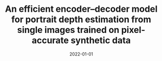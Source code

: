 ---
title: "An efficient encoder–decoder model for portrait depth estimation from single images trained on pixel-accurate synthetic data"
collection: publications
permalink: /publication/2021_NN_FK
date: 2022-01-01
venue: 'Elsevier Neural Network'
paperurl: 'https://www.sciencedirect.com/science/article/pii/S0893608021002707/pdfft?md5=8f7da6a64d80d79037f78a013c094c87&pid=1-s2.0-S0893608021002707-main.pdf'
link: 'https://doi.org/10.1016/j.neunet.2021.07.007'
github: 'https://github.com/khan9048/Facial_depth_estimation'
citation: 'Khan, F., Hussain, S., Basak, S., Lemley, J., & Corcoran, P. (2021). An efficient encoder–decoder model for portrait depth estimation from single images trained on pixel-accurate synthetic data. Neural Networks, 142, 479-491.'
---